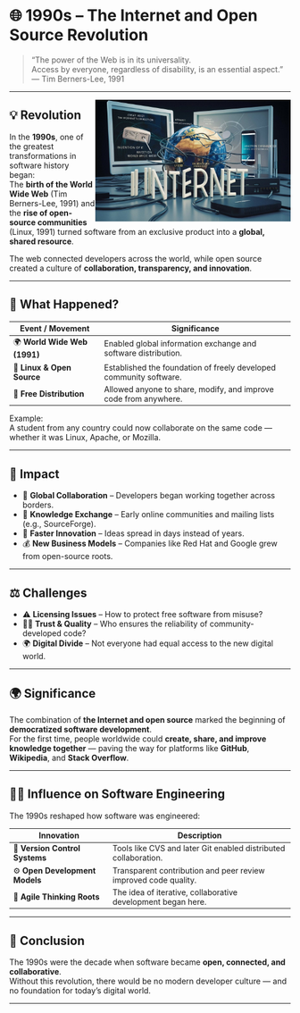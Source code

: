 # 🌐 1990s – The Internet and Open Source Revolution

> “The power of the Web is in its universality.  
> Access by everyone, regardless of disability, is an essential aspect.”  
> — Tim Berners-Lee, 1991

---

<img src="images/InternetZeitreisePic.jpg" style="margin-top: 230" alt="Early Internet" align="right" width="350">

## 💡 Revolution

In the **1990s**, one of the greatest transformations in software history began:  
The **birth of the World Wide Web** (Tim Berners-Lee, 1991) and the **rise of open-source communities** (Linux, 1991) turned software from an exclusive product into a **global, shared resource**.  

The web connected developers across the world, while open source created a culture of **collaboration, transparency, and innovation**.  

---

## 🔧 What Happened?

| Event / Movement              | Significance                                                              |
| ------------------------------ | -------------------------------------------------------------------------- |
| 🌍 **World Wide Web (1991)**  | Enabled global information exchange and software distribution.            |
| 🐧 **Linux & Open Source**     | Established the foundation of freely developed community software.        |
| 💾 **Free Distribution**       | Allowed anyone to share, modify, and improve code from anywhere.          |

Example:  
A student from any country could now collaborate on the same code — whether it was Linux, Apache, or Mozilla.

---

## 🚀 Impact

- 🤝 **Global Collaboration** – Developers began working together across borders.  
- 💬 **Knowledge Exchange** – Early online communities and mailing lists (e.g., SourceForge).  
- 🧩 **Faster Innovation** – Ideas spread in days instead of years.  
- 💰 **New Business Models** – Companies like Red Hat and Google grew from open-source roots.  

---

## ⚖️ Challenges

- ⚠️ **Licensing Issues** – How to protect free software from misuse?  
- 🧑‍💻 **Trust & Quality** – Who ensures the reliability of community-developed code?  
- 🌍 **Digital Divide** – Not everyone had equal access to the new digital world.  

---

## 🌍 Significance

The combination of **the Internet and open source** marked the beginning of **democratized software development**.  
For the first time, people worldwide could **create, share, and improve knowledge together** — paving the way for platforms like **GitHub**, **Wikipedia**, and **Stack Overflow**.  

---

## 👨‍💻 Influence on Software Engineering

The 1990s reshaped how software was engineered:  

| Innovation               | Description |
| -------------------------- | ------------ |
| 🧭 **Version Control Systems** | Tools like CVS and later Git enabled distributed collaboration. |
| ⚙️ **Open Development Models** | Transparent contribution and peer review improved code quality. |
| 🧠 **Agile Thinking Roots** | The idea of iterative, collaborative development began here. |

---

## 💬 Conclusion

The 1990s were the decade when software became **open, connected, and collaborative**.  
Without this revolution, there would be no modern developer culture — and no foundation for today’s digital world.

---
